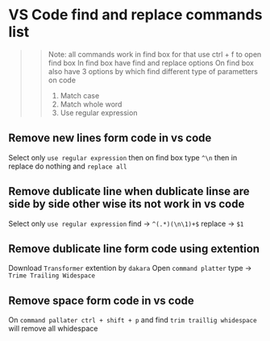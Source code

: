 # VS Code find and replace commands list

>> Note: all commands work in find box for that use ctrl + f to open find box
>> In find box have find and replace options
>> On find box also have 3 options by which find different type of parametters on code
>> 1. Match case
>> 1. Match whole word
>> 1. Use regular expression

## Remove new lines form code in vs code

Select only `use regular expression` then on find box type `^\n` then in replace do nothing and `replace all`


## Remove dublicate line when dublicate linse are side by side other wise its not work in vs code

Select only `use regular expression` find -> `^(.*)(\n\1)+$` replace -> `$1`

## Remove dublicate line form code using extention 

Download `Transformer` extention by `dakara`
Open `command platter` type -> `Trime Trailing Widespace`

## Remove space form code in vs code

On `command pallater ctrl + shift + p` and find `trim traillig whidespace` will remove all whidespace